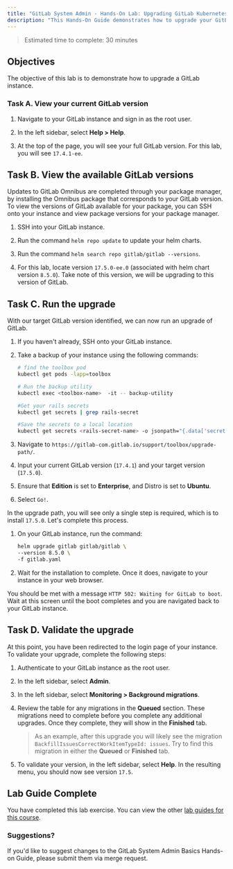```yaml
---
title: "GitLab System Admin - Hands-On Lab: Upgrading GitLab Kubernetes"
description: "This Hands-On Guide demonstrates how to upgrade your GitLab Kubernetes instance"
---
```


> Estimated time to complete: 30 minutes

## Objectives

The objective of this lab is to demonstrate how to upgrade a GitLab instance.

### Task A. View your current GitLab version

1. Navigate to your GitLab instance and sign in as the root user.

1. In the left sidebar, select **Help > Help**.

1. At the top of the page, you will see your full GitLab version. For this lab, you will see `17.4.1-ee`.

## Task B. View the available GitLab versions

Updates to GitLab Omnibus are completed through your package manager, by installing the Omnibus package that corresponds to your GitLab version. To view the versions of GitLab available for your package, you can SSH onto your instance and view package versions for your package manager.

1. SSH into your GitLab instance.

1. Run the command `helm repo update` to update your helm charts.

1. Run the command `helm search repo gitlab/gitlab --versions`.

1. For this lab, locate version `17.5.0-ee.0` (associated with helm chart version `8.5.0`). Take note of this version, we will be upgrading to this version of GitLab.

## Task C. Run the upgrade

With our target GitLab version identified, we can now run an upgrade of GitLab.

1. If you haven't already, SSH onto your GitLab instance.

1. Take a backup of your instance using the following commands:

    ```bash
    # find the toolbox pod
    kubectl get pods -lapp=toolbox

    # Run the backup utility
    kubectl exec <toolbox-name>  -it -- backup-utility

    #Get your rails secrets
    kubectl get secrets | grep rails-secret

    #Save the secrets to a local location
    kubectl get secrets <rails-secret-name> -o jsonpath="{.data['secrets\.yml']}" | base64 --decode > gitlab-secrets.yaml
    ```

1. Navigate to `https://gitlab-com.gitlab.io/support/toolbox/upgrade-path/`.

1. Input your current GitLab version (`17.4.1`) and your target version (`17.5.0`).

1. Ensure that **Edition** is set to **Enterprise**, and Distro is set to **Ubuntu**.

1. Select `Go!`.

In the upgrade path, you will see only a single step is required, which is to install `17.5.0`. Let's complete this process.

1. On your GitLab instance, run the command:

    ```bash
    helm upgrade gitlab gitlab/gitlab \
    --version 8.5.0 \
    -f gitlab.yaml
    ```

1. Wait for the installation to complete. Once it does, navigate to your instance in your web browser.

You should be met with a message `HTTP 502: Waiting for GitLab to boot`. Wait at this screen until the boot completes and you are navigated back to your GitLab instance.

## Task D. Validate the upgrade

At this point, you have been redirected to the login page of your instance. To validate your upgrade, complete the following steps:

1. Authenticate to your GitLab instance as the root user.

1. In the left sidebar, select **Admin**.

1. In the left sidebar, select **Monitoring > Background migrations**.

1. Review the table for any migrations in the **Queued** section. These migrations need to complete before you complete any additional upgrades. Once they complete, they will show in the **Finished** tab.

    > As an example, after this upgrade you will likely see the migration `BackfillIssuesCorrectWorkItemTypeId: issues`. Try to find this migration in either the **Queued** or **Finished** tab.

1. To validate your version, in the left sidebar, select **Help**. In the resulting menu, you should now see version `17.5`.

## Lab Guide Complete

You have completed this lab exercise. You can view the other [lab guides for this course](/handbook/customer-success/professional-services-engineering/education-services/ilt-labs/sysadminhandson).

### Suggestions?

If you'd like to suggest changes to the GitLab System Admin Basics Hands-on Guide, please submit them via merge request.
